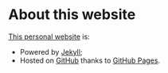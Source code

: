 # About this website

[This personal website](https://chrisoung1.github.io/) is:

- Powered by [Jekyll](https://jekyllrb.com/); 
- Hosted on [GitHub](https://github.com/) thanks to [GitHub Pages](https://pages.github.com/).


